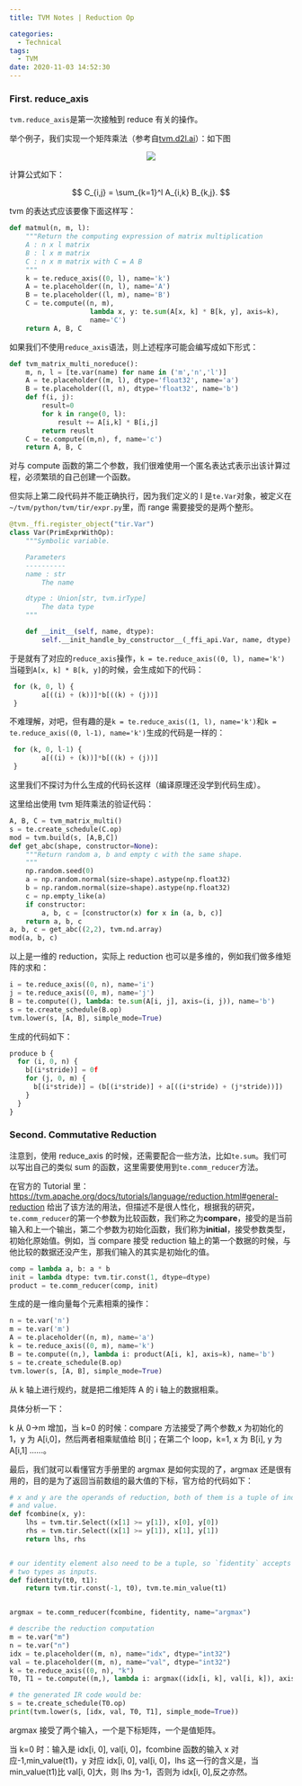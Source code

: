 ```yaml
---
title: TVM Notes | Reduction Op

categories:
  - Technical
tags:
  - TVM
date: 2020-11-03 14:52:30
---
```


### First. reduce_axis

`tvm.reduce_axis`是第一次接触到 reduce 有关的操作。

举个例子，我们实现一个矩阵乘法（参考自[tvm.d2l.ai](http://tvm.d2l.ai/chapter_common_operators/matmul.html)）：如下图

<div align="center"><image src="http://tvm.d2l.ai/_images/matmul_default.svg" /></div>

计算公式如下：

$$
C_{i,j} = \sum_{k=1}^l A_{i,k} B_{k,j}.
$$

<!-- more -->

tvm 的表达式应该要像下面这样写：

```python
def matmul(n, m, l):
    """Return the computing expression of matrix multiplication
    A : n x l matrix
    B : l x m matrix
    C : n x m matrix with C = A B
    """
    k = te.reduce_axis((0, l), name='k')
    A = te.placeholder((n, l), name='A')
    B = te.placeholder((l, m), name='B')
    C = te.compute((n, m),
                    lambda x, y: te.sum(A[x, k] * B[k, y], axis=k),
                    name='C')
    return A, B, C
```

如果我们不使用`reduce_axis`语法，则上述程序可能会编写成如下形式：

```python
def tvm_matrix_multi_noreduce():
    m, n, l = [te.var(name) for name in ('m','n','l')]
    A = te.placeholder((m, l), dtype='float32', name='a')
    B = te.placeholder((l, n), dtype='float32', name='b')
    def f(i, j):
        result=0
        for k in range(0, l):
            result += A[i,k] * B[i,j]
        return reuslt
    C = te.compute((m,n), f, name='c')
    return A, B, C
```

对与 compute 函数的第二个参数，我们很难使用一个匿名表达式表示出该计算过程，必须繁琐的自己创建一个函数。

但实际上第二段代码并不能正确执行，因为我们定义的 l 是`te.Var`对象，被定义在`~/tvm/python/tvm/tir/expr.py`里，而 range 需要接受的是两个整形。

```python
@tvm._ffi.register_object("tir.Var")
class Var(PrimExprWithOp):
    """Symbolic variable.

    Parameters
    ----------
    name : str
        The name

    dtype : Union[str, tvm.irType]
        The data type
    """

    def __init__(self, name, dtype):
        self.__init_handle_by_constructor__(_ffi_api.Var, name, dtype)
```

于是就有了对应的`reduce_axis`操作，`k = te.reduce_axis((0, l), name='k')`当碰到`A[x, k] * B[k, y]`的时候，会生成如下的代码：

```python
 for (k, 0, l) {
        a[((i) + (k))]*b[((k) + (j))]
 }
```

不难理解，对吧，但有趣的是`k = te.reduce_axis((1, l), name='k')`和`k = te.reduce_axis((0, l-1), name='k')`生成的代码是一样的：

```python
 for (k, 0, l-1) {
        a[((i) + (k))]*b[((k) + (j))]
 }
```

这里我们不探讨为什么生成的代码长这样（编译原理还没学到代码生成）。

这里给出使用 tvm 矩阵乘法的验证代码：

```python
A, B, C = tvm_matrix_multi()
s = te.create_schedule(C.op)
mod = tvm.build(s, [A,B,C])
def get_abc(shape, constructor=None):
    """Return random a, b and empty c with the same shape.
    """
    np.random.seed(0)
    a = np.random.normal(size=shape).astype(np.float32)
    b = np.random.normal(size=shape).astype(np.float32)
    c = np.empty_like(a)
    if constructor:
        a, b, c = [constructor(x) for x in (a, b, c)]
    return a, b, c
a, b, c = get_abc((2,2), tvm.nd.array)
mod(a, b, c)
```

以上是一维的 reduction，实际上 reduction 也可以是多维的，例如我们做多维矩阵的求和：

```python
i = te.reduce_axis((0, n), name='i')
j = te.reduce_axis((0, m), name='j')
B = te.compute((), lambda: te.sum(A[i, j], axis=(i, j)), name='b')
s = te.create_schedule(B.op)
tvm.lower(s, [A, B], simple_mode=True)
```

生成的代码如下：

```python
produce b {
  for (i, 0, n) {
    b[(i*stride)] = 0f
    for (j, 0, m) {
      b[(i*stride)] = (b[(i*stride)] + a[((i*stride) + (j*stride))])
    }
  }
}
```

### Second. Commutative Reduction

注意到，使用 reduce_axis 的时候，还需要配合一些方法，比如`te.sum`。我们可以写出自己的类似 sum 的函数，这里需要使用到`te.comm_reducer`方法。

在官方的 Tutorial 里：https://tvm.apache.org/docs/tutorials/language/reduction.html#general-reduction 给出了该方法的用法，但描述不是很人性化，根据我的研究，`te.comm_reducer`的第一个参数为比较函数，我们称之为**compare**，接受的是当前输入和上一个输出，第二个参数为初始化函数，我们称为**initial**，接受参数类型，初始化原始值。例如，当 compare 接受 reduction 轴上的第一个数据的时候，与他比较的数据还没产生，那我们输入的其实是初始化的值。

```python
comp = lambda a, b: a * b
init = lambda dtype: tvm.tir.const(1, dtype=dtype)
product = te.comm_reducer(comp, init)
```

生成的是一维向量每个元素相乘的操作：

```python
n = te.var('n')
m = te.var('m')
A = te.placeholder((n, m), name='a')
k = te.reduce_axis((0, m), name='k')
B = te.compute((n,), lambda i: product(A[i, k], axis=k), name='b')
s = te.create_schedule(B.op)
tvm.lower(s, [A, B], simple_mode=True)
```

从 k 轴上进行规约，就是把二维矩阵 A 的 i 轴上的数据相乘。

具体分析一下：

k 从 0->m 增加，当 k=0 的时候：compare 方法接受了两个参数,x 为初始化的 1，y 为 A[i,0]，然后两者相乘赋值给 B[i]；在第二个 loop，k=1, x 为 B[i], y 为 A[i,1] ......。

最后，我们就可以看懂官方手册里的 argmax 是如何实现的了，argmax 还是很有用的，目的是为了返回当前数组的最大值的下标，官方给的代码如下：

```python
# x and y are the operands of reduction, both of them is a tuple of index
# and value.
def fcombine(x, y):
    lhs = tvm.tir.Select((x[1] >= y[1]), x[0], y[0])
    rhs = tvm.tir.Select((x[1] >= y[1]), x[1], y[1])
    return lhs, rhs


# our identity element also need to be a tuple, so `fidentity` accepts
# two types as inputs.
def fidentity(t0, t1):
    return tvm.tir.const(-1, t0), tvm.te.min_value(t1)


argmax = te.comm_reducer(fcombine, fidentity, name="argmax")

# describe the reduction computation
m = te.var("m")
n = te.var("n")
idx = te.placeholder((m, n), name="idx", dtype="int32")
val = te.placeholder((m, n), name="val", dtype="int32")
k = te.reduce_axis((0, n), "k")
T0, T1 = te.compute((m,), lambda i: argmax((idx[i, k], val[i, k]), axis=k), name="T")

# the generated IR code would be:
s = te.create_schedule(T0.op)
print(tvm.lower(s, [idx, val, T0, T1], simple_mode=True))
```

argmax 接受了两个输入，一个是下标矩阵，一个是值矩阵。

当 k=0 时：输入是 idx[i, 0], val[i, 0]，fcombine 函数的输入 x 对应-1,min_value(t1)，y 对应 idx[i, 0], val[i, 0]，lhs 这一行的含义是，当 min_value(t1)比 val[i, 0]大，则 lhs 为-1，否则为 idx[i, 0],反之亦然。

